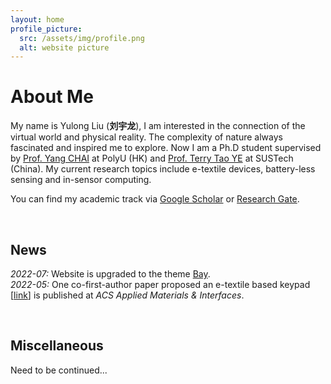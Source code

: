 ```yaml
---
layout: home
profile_picture:
  src: /assets/img/profile.png
  alt: website picture
---
```


<h1>About Me</h1>

<p>
  My name is Yulong Liu (<b>刘宇龙</b>), I am interested in the connection of the virtual world and physical reality. The complexity of nature always fascinated and inspired me to explore. Now I am a Ph.D student supervised by <a href="http://ap.polyu.edu.hk/ychai/">Prof. Yang CHAI</a> at PolyU (HK) and <a href="https://faculty.sustech.edu.cn/yet/en/">Prof. Terry Tao YE</a> at SUSTech (China). My current research topics include e-textile devices, battery-less sensing and in-sensor computing. 
</p>

<p>
  You can find my academic track via <a href="https://scholar.google.com/citations?user=cKS4AxIAAAAJ&hl=en">Google Scholar</a> or <a href="https://www.researchgate.net/profile/Yulong-Liu">Research Gate</a>.
</p>

<br />

<h2>News</h2>

<p>
<i>2022-07:</i>   Website is upgraded to the theme <a href="https://github.com/eliottvincent/bay">Bay</a>.<br>
<i>2022-05:</i>   One co-first-author paper proposed an e-textile based keypad [<a href="https://pubs.acs.org/doi/abs/10.1021/acsami.2c04246">link</a>] is published at <i>ACS Applied Materials & Interfaces</i>.
</p>

<br />

<h2>Miscellaneous</h2>

Need to be continued...